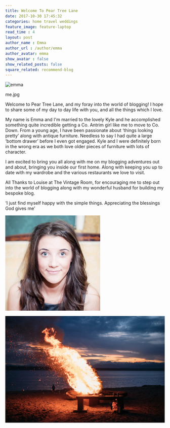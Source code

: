 ```yaml
---
title: Welcome To Pear Tree Lane
date: 2017-10-30 17:45:32
categories: home travel weddings
feature_image: feature-laptop
read_time : 4
layout: post
author_name : Emma
author_url : /author/emma
author_avatar: emma
show_avatar : false
show_related_posts: false
square_related: recommend-blog
---
```

![emma](../img/me.jpg)

me.jpg

Welcome to Pear Tree Lane, and my foray into the world of blogging!  I hope to share some of my day to day life with you, and all the things which I love.

My name is Emma and I'm married to the lovely Kyle and he accomplished something quite incredible getting a Co. Antrim girl like me to move to Co. Down. 
From a young age, I have been passionate about ‘things looking pretty’ along with antique furniture. Needless to say I had quite a large ‘bottom drawer’ before I even got engaged. Kyle and I were definitely  born in the wrong era as we both love older pieces of furniture with lots of character.

I am excited to bring you all along with me on my blogging adventures out and about, bringing you inside our first home.  Along with keeping you up to date with my wardrobe and the various restaurants we love to visit. 

All Thanks to Louise at The Vintage Room, for encouraging me to step out into the world of blogging along with my wonderful husband for building my bespoke blog. 

‘I just find myself happy with the simple things. Appreciating the blessings God gives me’





![emma](../img/emma.jpg)

![we test](../img/post-assets/fire.jpg)

